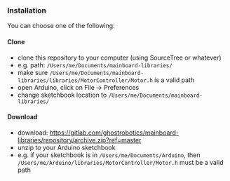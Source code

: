 ### Installation

You can choose one of the following:

#### Clone

* clone this repository to your computer (using SourceTree or whatever)
* e.g. path: `/Users/me/Documents/mainboard-libraries/`
* make sure `/Users/me/Documents/mainboard-libraries/libraries/MotorController/Motor.h` is a valid path
* open Arduino, click on File -> Preferences
* change sketchbook location to `/Users/me/Documents/mainboard-libraries/`

#### Download

* download: https://gitlab.com/ghostrobotics/mainboard-libraries/repository/archive.zip?ref=master
* unzip to your Arduino sketchbook
* e.g. if your sketchbook is in `/Users/me/Documents/Arduino`, then `/Users/me/Arduino/libraries/MotorController/Motor.h` must be a valid path
